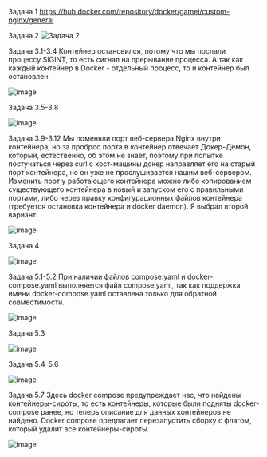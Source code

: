 Задача 1 https://hub.docker.com/repository/docker/gamei/custom-nginx/general

Задача 2
![Задача 2](https://github.com/Gamei666/devops-netology/assets/67197577/d521ee19-f4f1-44a3-b589-9f131f429385)

Задача 3.1-3.4 Контейнер остановился, потому что мы послали процессу SIGINT, то есть сигнал на прерывание процесса. А так как каждый контейнер в Docker - отдельный процесс, то и контейнер был остановлен.

![image](https://github.com/Gamei666/devops-netology/assets/67197577/83c2540a-3d73-43ca-b561-b8d161dcd6fd)

Задача 3.5-3.8

![image](https://github.com/Gamei666/devops-netology/assets/67197577/64656bf4-8b89-4aff-905e-59000c864a12)

Задача 3.9-3.12 Мы поменяли порт веб-сервера Nginx внутри контейнера, но за проброс порта в контейнер отвечает Докер-Демон, который, естественно, об этом не знает, поэтому при попытке постучаться через curl с хост-машины докер направляет его на старый порт контейнера, но он уже не прослушивается нашим веб-сервером. Изменить порт у работающего контейнера можно либо копированием существующего контейнера в новый и запуском его с правильными портами, либо через правку конфигурационных файлов контейнера (требуется остановка контейнера и docker daemon). Я выбрал второй вариант.

![image](https://github.com/Gamei666/devops-netology/assets/67197577/18b2b8b9-282d-4b9d-b03e-7c89612c335e)

Задача 4

![image](https://github.com/Gamei666/devops-netology/assets/67197577/0d7bd30c-e726-4486-b59d-0442dfff553d)

Задача 5.1-5.2 При наличии файлов compose.yaml и docker-compose.yaml выполняется файл compose.yaml, так как поддержка имени docker-compose.yaml оставлена только для обратной совместимости.

![image](https://github.com/Gamei666/devops-netology/assets/67197577/68fbfe87-1c22-47cd-bc45-f8c3e7c6f065)

Задача 5.3

![image](https://github.com/Gamei666/devops-netology/assets/67197577/f1b98011-b988-4486-8c8b-6cbe0e0e79ab)


Задача 5.4-5.6

![image](https://github.com/Gamei666/devops-netology/assets/67197577/faf75f48-a00a-4ab5-8f53-af474fed5ca9)

Задача 5.7 Здесь docker compose предупреждает нас, что найдены контейнеры-сироты, то есть контейнеры, которые были подняты docker-compose ранее, но теперь описание для данных контейнеров не найдено. Docker compose предлагает перезапустить сборку с флагом, который удалит все контейнеры-сироты.

![image](https://github.com/Gamei666/devops-netology/assets/67197577/a9e01b35-ba1d-425a-8241-295d37932b81)
